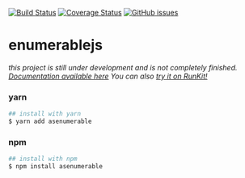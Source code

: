 [![Build Status](https://travis-ci.org/ralphy15/enumerablejs.svg?branch=master)](https://travis-ci.org/ralphy15/enumerablejs)
[![Coverage Status](https://coveralls.io/repos/github/ralphy15/enumerablejs/badge.svg)](https://coveralls.io/github/ralphy15/enumerablejs)
[![GitHub issues](https://badges.gitter.im/Join%20Chat.svg?style=plastic)](https://gitter.im/enumerablejs/Lobby)

# enumerablejs 

_this project is still under development and is not completely finished. [Documentation available here](https://ralphy15.github.io/enumerablejs/) You can also [try it on RunKit!](https://npm.runkit.com/asenumerable)_

### yarn
```bash
## install with yarn
$ yarn add asenumerable
```

### npm
```bash
## install with npm
$ npm install asenumerable
```